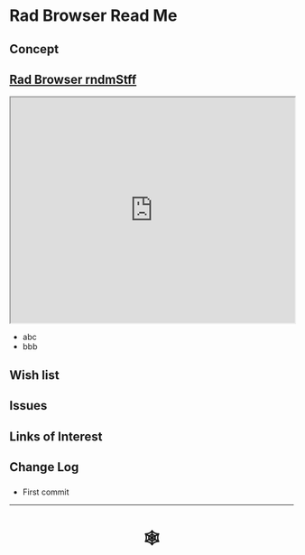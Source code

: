 <span style=display:none; >[You are now in a GitHub source code view - click this link to view Read Me file as a web page](http://www.ladybug.tools/spider/index.html#solar-well/README.md "View file as a web page." ) </span>

# Rad Browser Read Me


## Concept


## [Rad Browser rndmStff ]( http://www.ladybug.tools/spider/solar-well/index-1.html )

<iframe class=iframeReadMe src=http://www.ladybug.tools/spider/solar-well/index-1.html width=100% height=400px >Iframes are not displayed on github.com</iframe>

* abc
* bbb


## Wish list


## Issues



## Links of Interest



## Change Log

###

* First commit


***

# <center title="hello!" ><a href=javascript:window.scrollTo(0,0); style=text-decoration:none; > &#x1f578; </a></center>



